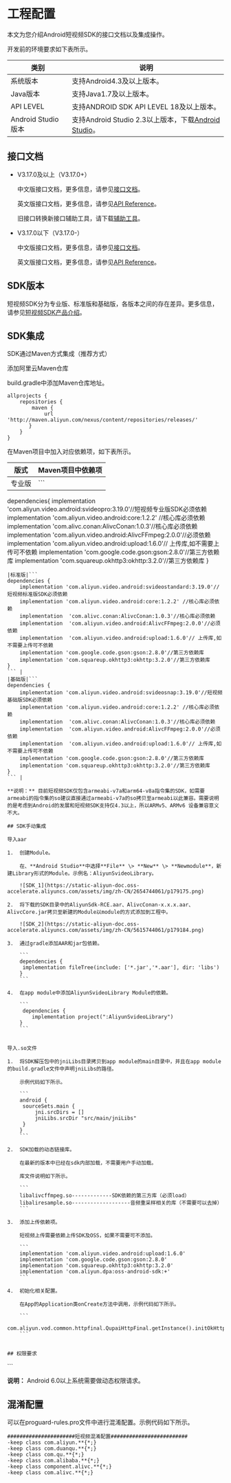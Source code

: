 # 工程配置

本文为您介绍Android短视频SDK的接口文档以及集成操作。

开发前的环境要求如下表所示。

|类别|说明|
|--|--|
|系统版本|支持Android4.3及以上版本。|
|Java版本|支持Java1.7及以上版本。|
|API LEVEL|支持ANDROID SDK API LEVEL 18及以上版本。|
|Android Studio版本|支持Android Studio 2.3以上版本，下载[Android Studio](https://developer.android.google.cn/studio/)。|

## 接口文档

-   V3.17.0及以上（V3.17.0+）

    中文版接口文档，更多信息，请参见[接口文档](https://alivc-demo-cms.alicdn.com/versionProduct/doc/shortVideo/android_new_cn/index.html)。

    英文版接口文档，更多信息，请参见[API Reference](https://alivc-demo-cms.alicdn.com/versionProduct/doc/shortVideo/android_new_en/index.html)。

    旧接口转换新接口辅助工具，请下载[辅助工具](https://alivc-demo-cms.alicdn.com/versionProduct/sourceCode/shortVideo/tool/interface_upgrade.py)。

-   V3.17.0以下（V3.17.0-）

    中文版接口文档，更多信息，请参见[接口文档](https://alivc-demo-cms.alicdn.com/versionProduct/doc/shortVideo/android_cn/index.html)。

    英文版接口文档，更多信息，请参见[API Reference](https://alivc-demo-cms.alicdn.com/versionProduct/doc/shortVideo/android_en/index.html)。


## SDK版本

短视频SDK分为专业版、标准版和基础版，各版本之间的存在差异。更多信息，请参见[短视频SDK产品介绍](https://help.aliyun.com/document_detail/53407.html?spm=a2c4g.11186623.6.1057.39475741dRJ5ji#h2--5)。

## SDK集成

SDK通过Maven方式集成（推荐方式）

添加阿里云Maven仓库

build.gradle中添加Maven仓库地址。

```
allprojects {
    repositories {
        maven {
            url 'http://maven.aliyun.com/nexus/content/repositories/releases/'
       }
    }
}
```

在Maven项目中加入对应依赖项，如下表所示。

|版式|Maven项目中依赖项|
|--|-----------|
|专业版|```
dependencies{
    implementation 'com.aliyun.video.android:svideopro:3.19.0'//短视频专业版SDK必须依赖
    implementation 'com.aliyun.video.android:core:1.2.2' //核心库必须依赖
    implementation  'com.alivc.conan:AlivcConan:1.0.3'//核心库必须依赖
    implementation  'com.aliyun.video.android:AlivcFFmpeg:2.0.0'//必须依赖
    implementation  'com.aliyun.video.android:upload:1.6.0'// 上传库,如不需要上传可不依赖
    implementation 'com.google.code.gson:gson:2.8.0'//第三方依赖库
    implementation 'com.squareup.okhttp3:okhttp:3.2.0'//第三方依赖库
}
``` |
|标准版|```
dependencies {
    implementation 'com.aliyun.video.android:svideostandard:3.19.0'//短视频标准版SDK必须依赖
    implementation 'com.aliyun.video.android:core:1.2.2' //核心库必须依赖
    implementation  'com.alivc.conan:AlivcConan:1.0.3'//核心库必须依赖
    implementation  'com.aliyun.video.android:AlivcFFmpeg:2.0.0'//必须依赖
    implementation  'com.aliyun.video.android:upload:1.6.0'// 上传库,如不需要上传可不依赖
    implementation 'com.google.code.gson:gson:2.8.0'//第三方依赖库
    implementation 'com.squareup.okhttp3:okhttp:3.2.0'//第三方依赖库
}
``` |
|基础版|```
dependencies {
    implementation 'com.aliyun.video.android:svideosnap:3.19.0'//短视频基础版SDK必须依赖
    implementation 'com.aliyun.video.android:core:1.2.2' //核心库必须依赖
    implementation  'com.alivc.conan:AlivcConan:1.0.3'//核心库必须依赖
    implementation  'com.aliyun.video.android:AlivcFFmpeg:2.0.0'//必须依赖
    implementation  'com.aliyun.video.android:upload:1.6.0'// 上传库,如不需要上传可不依赖
    implementation 'com.google.code.gson:gson:2.8.0'//第三方依赖库
    implementation 'com.squareup.okhttp3:okhttp:3.2.0'//第三方依赖库
}
``` |

**说明：** 目前短视频SDK仅包含armeabi-v7a和arm64-v8a指令集的SDK，如需要armeabi的指令集的so建议直接通过armeabi-v7a的so拷贝至armeabi以此兼容。需要说明的是考虑到Android的发展和短视频SDK支持仅4.3以上，所以ARMv5、ARMv6 设备兼容意义不大。

## SDK手动集成

导入aar

1.  创建Module。

    在、**Android Studio**中选择**File** \> **New** \> **Newmodule**，新建Library形式的Module。示例名：AliyunSvideoLibrary。

    ![SDK_1](https://static-aliyun-doc.oss-accelerate.aliyuncs.com/assets/img/zh-CN/2654744061/p179175.png)

2.  将下载的SDK目录中的AliyunSdk-RCE.aar、AlivcConan-x.x.x.aar、AlivcCore.jar拷贝至新建的Module以module的方式添加到工程中。

    ![SDK_2](https://static-aliyun-doc.oss-accelerate.aliyuncs.com/assets/img/zh-CN/5615744061/p179184.png)

3.  通过gradle添加AAR和jar包依赖。

    ```
    dependencies {
     implementation fileTree(include: ['*.jar','*.aar'], dir: 'libs')
    }
    ```

4.  在app module中添加AliyunSvideoLibrary Module的依赖。

    ```
     dependencies {
        implementation project(":AliyunSvideoLibrary")
    }
    ```


导入.so文件

1.  将SDK解压包中的jniLibs目录拷贝到app module的main目录中，并且在app module的build.gradle文件中声明jniLibs的路径。

    示例代码如下所示。

    ```
    android {
     sourceSets.main {
         jni.srcDirs = []
         jniLibs.srcDir "src/main/jniLibs" 
     }
    }
    ```

2.  SDK加载的动态链接库。

    在最新的版本中已经在sdk内部加载，不需要用户手动加载。

    库文件说明如下所示。

    ```
    libalivcffmpeg.so-------------SDK依赖的第三方库（必须load）
    libaliresample.so-------------------音频重采样相关的库（不需要可以去掉）
    ```

3.  添加上传依赖项。

    短视频上传需要依赖上传SDK及OSS，如果不需要可不添加。

    ```
    implementation 'com.aliyun.video.android:upload:1.6.0'
    implementation 'com.google.code.gson:gson:2.8.0'
    implementation 'com.squareup.okhttp3:okhttp:3.2.0'
    implementation 'com.aliyun.dpa:oss-android-sdk:+'
    ```

4.  初始化相关配置。

    在App的Application类onCreate方法中调用，示例代码如下所示。

    ```
    com.aliyun.vod.common.httpfinal.QupaiHttpFinal.getInstance().initOkHttpFinal();
    ```


## 权限要求

```
<uses-permission android:name="android.permission.WRITE_EXTERNAL_STORAGE" />
<uses-permission android:name="android.permission.READ_EXTERNAL_STORAGE" />
<uses-permission android:name="android.permission.CAMERA" />
<uses-permission android:name="android.permission.FLASHLIGHT" />
<uses-permission android:name="android.permission.RECORD_VIDEO" />
<uses-permission android:name="android.permission.RECORD_AUDIO" />
<uses-permission android:name="android.permission.INTERNET" />
<uses-permission android:name="android.permission.ACCESS_NETWORK_STATE" />
```

**说明：** Android 6.0以上系统需要做动态权限请求。

## 混淆配置

可以在proguard-rules.pro文件中进行混淆配置。示例代码如下所示。

```
######################短视频混淆配置#########################
-keep class com.aliyun.**{*;}
-keep class com.duanqu.**{*;}
-keep class com.qu.**{*;}
-keep class com.alibaba.**{*;}
-keep class component.alivc.**{*;}
-keep class com.alivc.**{*;}
```

